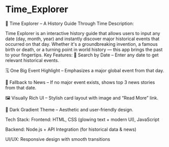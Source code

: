 # Time_Explorer
📜 Time Explorer – A History Guide Through Time
Description:

Time Explorer is an interactive history guide that allows users to input any date (day, month, year) and instantly discover major historical events that occurred on that day. Whether it's a groundbreaking invention, a famous birth or death, or a turning point in world history — this app brings the past to your fingertips.
Key Features:
🔎 Search by Date – Enter any date to get relevant historical events.

🗓️ One Big Event Highlight – Emphasizes a major global event from that day.

📜 Fallback to News – If no major event exists, shows top 3 news stories from that date.

🖼️ Visually Rich UI – Stylish card layout with image and “Read More” link.

🌙 Dark Gradient Theme – Aesthetic and user-friendly design.

Tech Stack:
Frontend: HTML, CSS (glowing text + modern UI), JavaScript

Backend: Node.js + API Integration (for historical data & news)

UI/UX: Responsive design with smooth transitions
